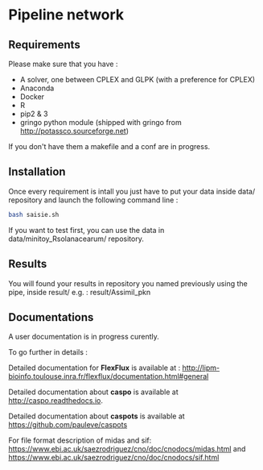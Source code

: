 # Pipeline network

## Requirements
Please make sure that you have : 
- A solver, one between CPLEX and GLPK (with a preference for CPLEX)
- Anaconda
- Docker 
- R 
- pip2 & 3 
- gringo python module (shipped with gringo from http://potassco.sourceforge.net)

If you don't have them a makefile and a conf are in progress.

## Installation

Once every requirement is intall you just have to put your data inside data/ repository and launch the following command line : 

```sh
bash saisie.sh
```
If you want to test first, you can use the data in data/minitoy_Rsolanacearum/ repository.


## Results 

You will found your results in repository you named previously using the pipe, inside result/ e.g. : result/Assimil_pkn

## Documentations 
A user documentation is in progress curently.

To go further in details : 

Detailed documentation for **FlexFlux** is available at : http://lipm-bioinfo.toulouse.inra.fr/flexflux/documentation.html#general

Detailed documentation about **caspo** is available at http://caspo.readthedocs.io.

Detailed documentation about **caspots** is available at https://github.com/pauleve/caspots

For file format description of midas and sif: https://www.ebi.ac.uk/saezrodriguez/cno/doc/cnodocs/midas.html and https://www.ebi.ac.uk/saezrodriguez/cno/doc/cnodocs/sif.html
